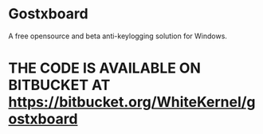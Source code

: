 # Gostxboard
A free opensource and beta anti-keylogging solution for Windows. 

# THE CODE IS AVAILABLE ON BITBUCKET AT https://bitbucket.org/WhiteKernel/gostxboard
